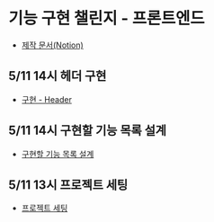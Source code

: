 # 기능 구현 챌린지 - 프론트엔드

- [제작 문서(Notion)](https://time-map.notion.site/Techeer-5ecace250f2344e9a1e2a5cde3c64ffa?pvs=4)

## 5/11 14시 헤더 구현

- [구현 - Header](https://time-map.notion.site/Header-7806999c8eae4d4faae67c3d09c60737?pvs=4)

## 5/11 14시 구현할 기능 목록 설계

- [구현할 기능 목록 설계](https://time-map.notion.site/884a57dbcdd24e30815021488287e77f?pvs=4)

## 5/11 13시 프로젝트 세팅

- [프로젝트 세팅](https://time-map.notion.site/d31c8754ba6740e5b5deb2ce37cce29c?pvs=4)
